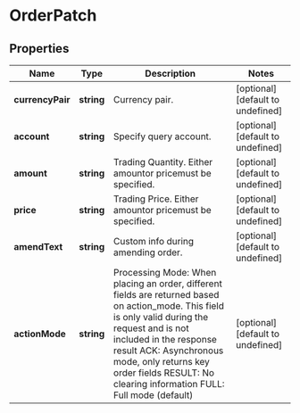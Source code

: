# OrderPatch

## Properties

Name | Type | Description | Notes
------------ | ------------- | ------------- | -------------
**currencyPair** | **string** | Currency pair. | [optional] [default to undefined]
**account** | **string** | Specify query account. | [optional] [default to undefined]
**amount** | **string** | Trading Quantity. Either amountor pricemust be specified. | [optional] [default to undefined]
**price** | **string** | Trading Price. Either amountor pricemust be specified. | [optional] [default to undefined]
**amendText** | **string** | Custom info during amending order. | [optional] [default to undefined]
**actionMode** | **string** | Processing Mode: When placing an order, different fields are returned based on action_mode. This field is only valid during the request and is not included in the response result ACK: Asynchronous mode, only returns key order fields RESULT: No clearing information FULL: Full mode (default) | [optional] [default to undefined]

